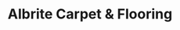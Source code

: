 ---
title: "Albrite Carpet & Flooring"
url: /lawrence/albrite-carpet-und-flooring/
shop: Teppiche
---